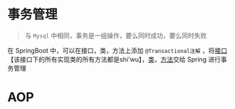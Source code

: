 # 事务管理
>与 `Mysql` 中相同，事务是一组操作，要么同时成功，要么同时失败

在 SpringBoot 中，可以在接口，类，方法上添加 `@Transactional注解` ，将<u>接口</u>【该接口下的所有实现类的所有方法都是shi'wu】，<u>类</u>，<u>方法</u>交给 Spring 进行事务管理




# AOP